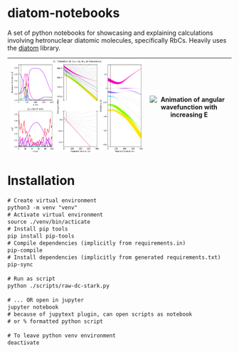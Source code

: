 # diatom-notebooks
A set of python notebooks for showcasing and explaining calculations involving hetronuclear diatomic molecules, specifically RbCs. Heavily uses the [diatom](https://github.com/PhilipDGregory/Diatomic-Py) library.

![energy level splitting diagram](/images/ZeemanRabi.png)  |  ![Animation of angular wavefunction with increasing E](/images/Animation.gif)
:---:|:---:

# Installation

```shell
# Create virtual environment
python3 -m venv "venv"
# Activate virtual environment
source ./venv/bin/acticate
# Install pip tools
pip install pip-tools
# Compile dependencies (implicitly from requirements.in)
pip-compile
# Install dependencies (implicitly from generated requirements.txt)
pip-sync

# Run as script
python ./scripts/raw-dc-stark.py

# ... OR open in jupyter
jupyter notebook
# because of jupytext plugin, can open scripts as notebook
# or % formatted python script

# To leave python venv environment
deactivate
```
